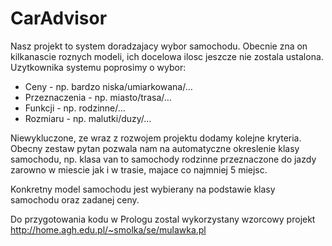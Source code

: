 # CarAdvisor

Nasz projekt to system doradzajacy wybor samochodu. Obecnie zna on kilkanascie roznych modeli, ich docelowa ilosc jeszcze nie zostala ustalona. Uzytkownika systemu poprosimy o wybor:
- Ceny - np. bardzo niska/umiarkowana/…
- Przeznaczenia - np. miasto/trasa/…
- Funkcji - np. rodzinne/…
- Rozmiaru - np. malutki/duzy/…

Niewykluczone, ze wraz z rozwojem projektu dodamy kolejne kryteria. Obecny zestaw pytan pozwala nam na automatyczne okreslenie klasy samochodu, np. klasa van to samochody rodzinne przeznaczone do jazdy zarowno w miescie jak i w trasie, majace co najmniej 5 miejsc.

Konkretny model samochodu jest wybierany na podstawie klasy samochodu oraz zadanej ceny.

Do przygotowania kodu w Prologu zostal wykorzystany wzorcowy projekt http://home.agh.edu.pl/~smolka/se/mulawka.pl
